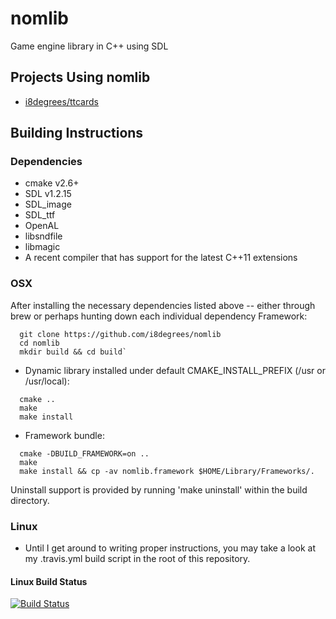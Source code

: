 nomlib
======

Game engine library in C++ using SDL

Projects Using nomlib
---------------------

* [i8degrees/ttcards](https://github.com/i8degrees/ttcards)

Building Instructions
---------------------

### Dependencies ###

* cmake v2.6+
* SDL v1.2.15
* SDL_image
* SDL_ttf
* OpenAL
* libsndfile
* libmagic
* A recent compiler that has support for the latest C++11 extensions

### OSX ###

After installing the necessary dependencies listed above -- either through brew
or perhaps hunting down each individual dependency Framework:

```
  git clone https://github.com/i8degrees/nomlib
  cd nomlib
  mkdir build && cd build`
```

* Dynamic library installed under default CMAKE_INSTALL_PREFIX (/usr or /usr/local):

```
  cmake ..
  make
  make install
```

* Framework bundle:

```
  cmake -DBUILD_FRAMEWORK=on ..
  make
  make install && cp -av nomlib.framework $HOME/Library/Frameworks/.
```

Uninstall support is provided by running 'make uninstall' within the build directory.

### Linux ###

* Until I get around to writing proper instructions, you may take a look at my
.travis.yml build script in the root of this repository.

#### Linux Build Status ####

[![Build Status](https://travis-ci.org/i8degrees/nomlib.png?branch=master)](https://travis-ci.org/i8degrees/nomlib)

